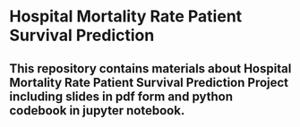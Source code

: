 # Hospital Mortality Rate Patient Survival Prediction
## This repository contains materials about Hospital Mortality Rate Patient Survival Prediction Project including slides in pdf form and python codebook in jupyter notebook. 
